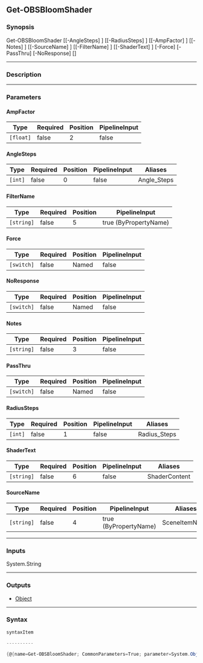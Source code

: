 Get-OBSBloomShader
------------------

### Synopsis

Get-OBSBloomShader [[-AngleSteps] <int>] [[-RadiusSteps] <int>] [[-AmpFactor] <float>] [[-Notes] <string>] [[-SourceName] <string>] [[-FilterName] <string>] [[-ShaderText] <string>] [-Force] [-PassThru] [-NoResponse] [<CommonParameters>]

---

### Description

---

### Parameters
#### **AmpFactor**

|Type     |Required|Position|PipelineInput|
|---------|--------|--------|-------------|
|`[float]`|false   |2       |false        |

#### **AngleSteps**

|Type   |Required|Position|PipelineInput|Aliases    |
|-------|--------|--------|-------------|-----------|
|`[int]`|false   |0       |false        |Angle_Steps|

#### **FilterName**

|Type      |Required|Position|PipelineInput        |
|----------|--------|--------|---------------------|
|`[string]`|false   |5       |true (ByPropertyName)|

#### **Force**

|Type      |Required|Position|PipelineInput|
|----------|--------|--------|-------------|
|`[switch]`|false   |Named   |false        |

#### **NoResponse**

|Type      |Required|Position|PipelineInput|
|----------|--------|--------|-------------|
|`[switch]`|false   |Named   |false        |

#### **Notes**

|Type      |Required|Position|PipelineInput|
|----------|--------|--------|-------------|
|`[string]`|false   |3       |false        |

#### **PassThru**

|Type      |Required|Position|PipelineInput|
|----------|--------|--------|-------------|
|`[switch]`|false   |Named   |false        |

#### **RadiusSteps**

|Type   |Required|Position|PipelineInput|Aliases     |
|-------|--------|--------|-------------|------------|
|`[int]`|false   |1       |false        |Radius_Steps|

#### **ShaderText**

|Type      |Required|Position|PipelineInput|Aliases      |
|----------|--------|--------|-------------|-------------|
|`[string]`|false   |6       |false        |ShaderContent|

#### **SourceName**

|Type      |Required|Position|PipelineInput        |Aliases      |
|----------|--------|--------|---------------------|-------------|
|`[string]`|false   |4       |true (ByPropertyName)|SceneItemName|

---

### Inputs
System.String

---

### Outputs
* [Object](https://learn.microsoft.com/en-us/dotnet/api/System.Object)

---

### Syntax
```PowerShell
syntaxItem
```
```PowerShell
----------
```
```PowerShell
{@{name=Get-OBSBloomShader; CommonParameters=True; parameter=System.Object[]}}
```
